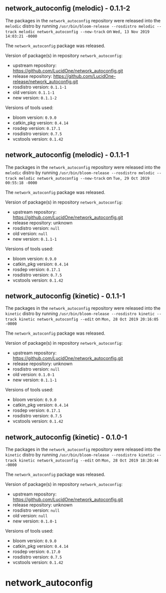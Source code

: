 ## network_autoconfig (melodic) - 0.1.1-2

The packages in the `network_autoconfig` repository were released into the `melodic` distro by running `/usr/bin/bloom-release --rosdistro melodic --track melodic network_autoconfig --new-track` on `Wed, 13 Nov 2019 14:03:21 -0000`

The `network_autoconfig` package was released.

Version of package(s) in repository `network_autoconfig`:

- upstream repository: https://github.com/LucidOne/network_autoconfig.git
- release repository: https://github.com/LucidOne-release/network_autoconfig.git
- rosdistro version: `0.1.1-1`
- old version: `0.1.1-1`
- new version: `0.1.1-2`

Versions of tools used:

- bloom version: `0.9.0`
- catkin_pkg version: `0.4.14`
- rosdep version: `0.17.1`
- rosdistro version: `0.7.5`
- vcstools version: `0.1.42`


## network_autoconfig (melodic) - 0.1.1-1

The packages in the `network_autoconfig` repository were released into the `melodic` distro by running `/usr/bin/bloom-release --rosdistro melodic --track melodic network_autoconfig --new-track` on `Tue, 29 Oct 2019 00:55:18 -0000`

The `network_autoconfig` package was released.

Version of package(s) in repository `network_autoconfig`:

- upstream repository: https://github.com/LucidOne/network_autoconfig.git
- release repository: unknown
- rosdistro version: `null`
- old version: `null`
- new version: `0.1.1-1`

Versions of tools used:

- bloom version: `0.9.0`
- catkin_pkg version: `0.4.14`
- rosdep version: `0.17.1`
- rosdistro version: `0.7.5`
- vcstools version: `0.1.42`


## network_autoconfig (kinetic) - 0.1.1-1

The packages in the `network_autoconfig` repository were released into the `kinetic` distro by running `/usr/bin/bloom-release --rosdistro kinetic --track kinetic network_autoconfig --edit` on `Mon, 28 Oct 2019 20:16:05 -0000`

The `network_autoconfig` package was released.

Version of package(s) in repository `network_autoconfig`:

- upstream repository: https://github.com/LucidOne/network_autoconfig.git
- release repository: unknown
- rosdistro version: `null`
- old version: `0.1.0-1`
- new version: `0.1.1-1`

Versions of tools used:

- bloom version: `0.9.0`
- catkin_pkg version: `0.4.14`
- rosdep version: `0.17.1`
- rosdistro version: `0.7.5`
- vcstools version: `0.1.42`


## network_autoconfig (kinetic) - 0.1.0-1

The packages in the `network_autoconfig` repository were released into the `kinetic` distro by running `/usr/bin/bloom-release --rosdistro kinetic --track kinetic network_autoconfig --edit` on `Mon, 28 Oct 2019 18:20:44 -0000`

The `network_autoconfig` package was released.

Version of package(s) in repository `network_autoconfig`:

- upstream repository: https://github.com/LucidOne/network_autoconfig.git
- release repository: unknown
- rosdistro version: `null`
- old version: `null`
- new version: `0.1.0-1`

Versions of tools used:

- bloom version: `0.9.0`
- catkin_pkg version: `0.4.14`
- rosdep version: `0.17.0`
- rosdistro version: `0.7.5`
- vcstools version: `0.1.42`


# network_autoconfig